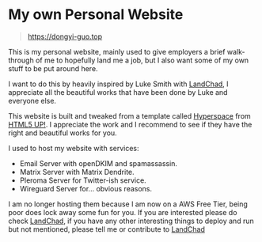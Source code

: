 # My own Personal Website

> https://dongyi-guo.top

This is my personal website, mainly used to give employers a brief walk-through of me to hopefully land me a job, but I also want some of my own stuff to be put around here. 

I want to do this by heavily inspired by Luke Smith with [LandChad](https://landchad.net), I appreciate all the beautiful works that have been done by Luke and everyone else.

This website is built and tweaked from a template called [Hyperspace](https://html5up.net/hyperspace) from [HTML5 UP!](https://html5up.net/). I appreciate the work and I recommend to see if they have the right and beautiful works for you.

I used to host my website with services:

* Email Server with openDKIM and spamassassin.
* Matrix Server with Matrix Dendrite.
* Pleroma Server for Twitter-ish service.
* Wireguard Server for... obvious reasons.

I am no longer hosting them because I am now on a AWS Free Tier, being poor does lock away some fun for you. If you are interested please do check [LandChad](https://landchad.net), if you have any other interesting things to deploy and run but not mentioned, please tell me or contribute to [LandChad](https://landchad.net)